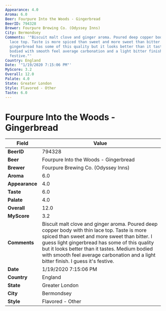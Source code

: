 ```yaml
---
Appearance: 4.0
Aroma: 6.0
Beer: Fourpure Into the Woods - Gingerbread
BeerID: 794328
Brewer: Fourpure Brewing Co. (Odyssey Inns)
City: Bermondsey
Comments: '"Biscuit malt clove and ginger aroma. Poured deep copper body with thin
  lace top. Taste is more spiced than sweet and more sweet than bitter. I guess light
  gingerbread has some of this quality but it looks better than it tastes. Medium
  bodied with smooth feel average carbonation and a light bitter finish. I guess it''s
  festive."'
Country: England
Date: '"1/19/2020 7:15:06 PM"'
MyScore: 3.2
Overall: 12.0
Palate: 4.0
State: Greater London
Style: Flavored - Other
Taste: 6.0
---
```


# Fourpure Into the Woods - Gingerbread

| Field         | Value |
|---------------|-------|
| **BeerID** | 794328 |
| **Beer** | Fourpure Into the Woods - Gingerbread |
| **Brewer** | Fourpure Brewing Co. (Odyssey Inns) |
| **Aroma** | 6.0 |
| **Appearance** | 4.0 |
| **Taste** | 6.0 |
| **Palate** | 4.0 |
| **Overall** | 12.0 |
| **MyScore** | 3.2 |
| **Comments** | Biscuit malt clove and ginger aroma. Poured deep copper body with thin lace top. Taste is more spiced than sweet and more sweet than bitter. I guess light gingerbread has some of this quality but it looks better than it tastes. Medium bodied with smooth feel average carbonation and a light bitter finish. I guess it's festive. |
| **Date** | 1/19/2020 7:15:06 PM |
| **Country** | England |
| **State** | Greater London |
| **City** | Bermondsey |
| **Style** | Flavored - Other |
